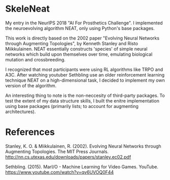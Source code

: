 # SkeleNeat
My entry in the NeurIPS 2018 "AI For Prosthetics Challenge". I implemented the neuroevolving algorithm NEAT, only using Python's base packages.

This work is directly based on the 2002 paper "Evolving Neural Networks through Augmenting Topologies", by Kenneth Stanley and Risto Miikkulainen. NEAT essentially constructs 'species' of simple neural networks which build upon themselves over time, emulating biological mutation and crossbreeding.

I recognized that most participants were using RL algorithms like TRPO and A3C. After watching youtuber Sethbling use an older reinforcement learning technique NEAT on a high-dimensional task, I decided to implement my own version of the algorithm.

An interesting thing to note is the non-neccesity of third-party packages. To test the extent of my data structure skills, I built the enitre implementation using base packages (primarily lists; to account for augmenting architectures).


# References
Stanley, K. O. & Miikkulainen, R. (2002). Evolving Neural Networks through Augmenting Topologies. The MIT Press Journals.
http://nn.cs.utexas.edu/downloads/papers/stanley.ec02.pdf


Sethbling. (2015). MarI/O - Machine Learning for Video Games. YouTube.
https://www.youtube.com/watch?v=qv6UVOQ0F44
